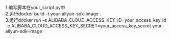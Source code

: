 1.编写脚本在your_script.py中  
2.运行docker build -t your-aliyun-sdk-image .  
3.运行docker run -e ALIBABA_CLOUD_ACCESS_KEY_ID=your_access_key_id -e ALIBABA_CLOUD_ACCESS_KEY_SECRET=your_access_key_secret your-aliyun-sdk-image
